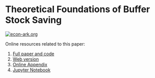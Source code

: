 # Theoretical Foundations of Buffer Stock Saving

[![econ-ark.org](https://img.shields.io/badge/Powered%20by-Econ--ARK-3e8acc.svg)](https://econ-ark.org/)

Online resources related to this paper:

1. [Full paper and code](https://github.com/llorracc/BufferStockTheory)
1. [Web version](http://econ.jhu.edu/people/ccarroll/papers/BufferStockTheory)
1. [Online Appendix](http://econ.jhu.edu/people/ccarroll/papers/BufferStockTheory-Appendix)
1. [Jupyter Notebook](https://github.com/llorracc/BufferStockTheory/blob/master/Code/Python/BufferStockTheory.ipynb)

